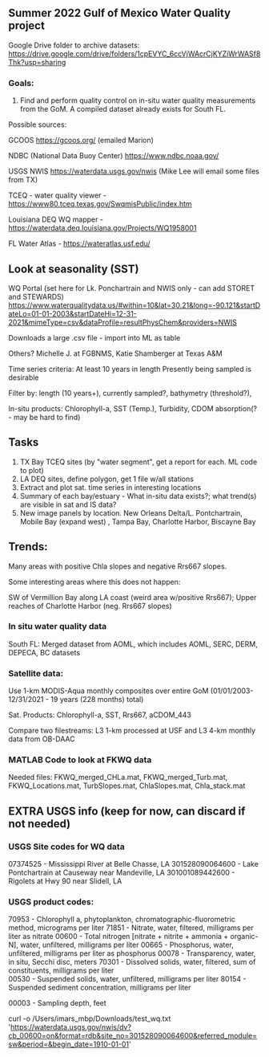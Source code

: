 ## Summer 2022 Gulf of Mexico Water Quality project 

Google Drive folder to archive datasets: https://drive.google.com/drive/folders/1cpEVYC_6ccVjWAcrCjKYZiWrWASf8Thk?usp=sharing

### Goals: 

1. Find and perform quality control on in-situ water quality measurements from the GoM. A compiled dataset already exists for South FL.

Possible sources:

GCOOS https://gcoos.org/ (emailed Marion)

NDBC (National Data Buoy Center) https://www.ndbc.noaa.gov/

USGS NWIS https://waterdata.usgs.gov/nwis (Mike Lee will email some files from TX)

TCEQ - water quality viewer - https://www80.tceq.texas.gov/SwqmisPublic/index.htm

Louisiana DEQ WQ mapper - https://waterdata.deq.louisiana.gov/Projects/WQ1958001

FL Water Atlas - https://wateratlas.usf.edu/

## Look at seasonality (SST)

WQ Portal (set here for Lk. Ponchartrain and NWIS only - can add STORET and STEWARDS)
https://www.waterqualitydata.us/#within=10&lat=30.21&long=-90.121&startDateLo=01-01-2003&startDateHi=12-31-2021&mimeType=csv&dataProfile=resultPhysChem&providers=NWIS

Downloads a large .csv file - import into ML as table

Others? Michelle J. at FGBNMS, Katie Shamberger at Texas A&M

Time series criteria: 
At least 10 years in length
Presently being sampled is desirable

Filter by: length (10 years+), currently sampled?, bathymetry (threshold?), 

In-situ products: Chlorophyll-a, SST (Temp.), Turbidity, CDOM absorption(? - may be hard to find)

## Tasks
1. TX Bay TCEQ sites (by "water segment", get a report for each. ML code to plot)
2. LA DEQ sites, define polygon, get 1 file w/all stations
3. Extract and plot sat. time series in interesting locations
4. Summary of each bay/estuary - What in-situ data exists?; what trend(s) are visible in sat and IS data?
5. New image panels by location.  New Orleans Delta/L. Pontchartrain, Mobile Bay (expand west) , Tampa Bay, Charlotte Harbor, Biscayne Bay





## Trends:
Many areas with positive Chla slopes and negative Rrs667 slopes.

Some interesting areas where this does not happen: 

SW of Vermillion Bay along LA coast (weird area w/positive Rrs667);  Upper reaches of Charlotte Harbor (neg. Rrs667 slopes)



### In situ water quality data
South FL: Merged dataset from AOML, which includes AOML, SERC, DERM, DEPECA, BC datasets


### Satellite data:

Use 1-km MODIS-Aqua monthly composites over entire GoM (01/01/2003-12/31/2021 - 19 years (228 months) total) 




Sat. Products: Chlorophyll-a, SST, Rrs667, aCDOM_443

Compare two filestreams: L3 1-km processed at USF and L3 4-km monthly data from OB-DAAC

### MATLAB Code to look at FKWQ data

Needed files: FKWQ_merged_CHLa.mat, FKWQ_merged_Turb.mat, FKWQ_Locations.mat, TurbSlopes.mat, ChlaSlopes.mat, Chla_stack.mat



## EXTRA USGS info (keep for now, can discard if not needed)
### USGS Site codes for WQ data 
07374525 - Mississippi River at Belle Chasse, LA
301528090064600 - Lake Pontchartrain at Causeway near Mandeville, LA
301001089442600 - Rigolets at Hwy 90 near Slidell, LA

### USGS product codes:
70953 - Chlorophyll a, phytoplankton, chromatographic-fluorometric method, micrograms per liter 
71851 - Nitrate, water, filtered, milligrams per liter as nitrate 
00600 - Total nitrogen [nitrate + nitrite + ammonia + organic-N], water, unfiltered, milligrams per liter 
00665 - Phosphorus, water, unfiltered, milligrams per liter as phosphorus 
00078 - Transparency, water, in situ, Secchi disc, meters 
70301 - Dissolved solids, water, filtered, sum of constituents, milligrams per liter  
00530 - Suspended solids, water, unfiltered, milligrams per liter 
80154 - Suspended sediment concentration, milligrams per liter  

00003 - Sampling depth, feet

curl -o /Users/imars_mbp/Downloads/test_wq.txt 'https://waterdata.usgs.gov/nwis/dv?cb_00600=on&format=rdb&site_no=301528090064600&referred_module=sw&period=&begin_date=1910-01-01'  


